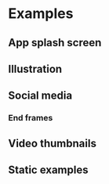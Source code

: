 # Examples

## App splash screen

## Illustration

## Social media

### End frames

## Video thumbnails

## Static examples

